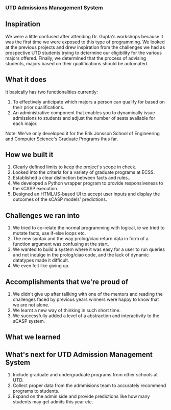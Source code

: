 ### UTD Admissions Management System


## Inspiration
We were a little confused after attending Dr. Gupta's workshops because it was the first time we were exposed to this type of programming. We looked at the previous projects and drew inspiration from the challenges we had as prospective UTD students trying to determine our eligibility for the various majors offered. Finally, we determined that the process of advising students, majors based on their qualifications should be automated.

## What it does
It basically has two functionalities currently:
1) To effectively anticipate which majors a person can qualify for based on their prior qualifications.
2) An administrative component that enables you to dynamically issue admissions to students and adjust the number of seats available for each major.

Note: We've only developed it for the Erik Jonsson School of Engineering and Computer Science's Graduate Programs thus far.

## How we built it

1) Clearly defined limits to keep the project's scope in check.
2) Looked into the criteria for a variety of graduate programs at ECSS.
3) Established a clear distinction between facts and rules..
4) We developed a Python wrapper program to provide responsiveness to the sCASP execution.
5) Designed an HTML/JS-based UI to accept user inputs and display the outcomes of the sCASP models' predictions.

## Challenges we ran into
1) We tried to co-relate the normal programming with logical, ie we tried to mutate facts, use if-else loops etc. 
2) The new syntax and the way prolog/ciao return data in form of a function argument was confusing at the start.
3) We wanted to build a system where it was easy for a user to run queries and not indulge in the prolog/ciao code, and the lack of dynamic datatypes made it difficult.
4) We even felt like giving up.

## Accomplishments that we're proud of
1) We didn't give up after tallking with one of the mentors and reading the challenges faced by previous years winners were happy to know that we are not alone.
2) We learnt a new way of thinking in such short time.
3) We successfully added a level of a abstraction and interactivity to the sCASP system.
 
## What we learned

## What's next for UTD Admission Management System
1) Include graduate and undergraduate programs from other schools at UTD.
2) Collect proper data from the admmisions team to accurately recommend programs to students.
3) Expand on the admin side and provide predictions like how many students may get admits this year etc.